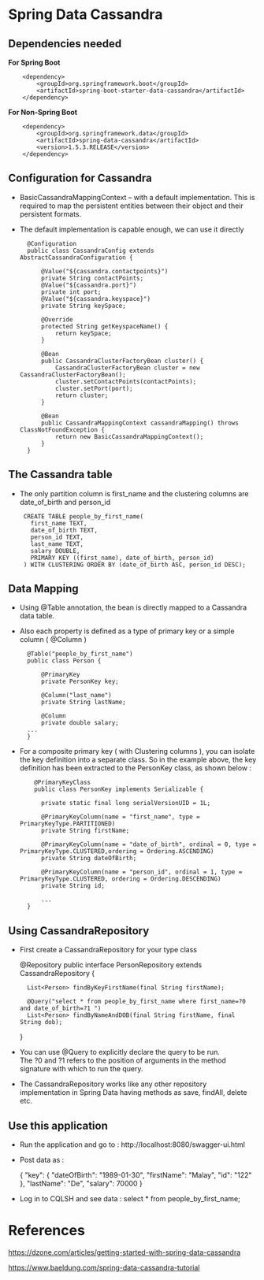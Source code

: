 
# Spring Data Cassandra

## Dependencies needed

**For Spring Boot**

        <dependency>
        	<groupId>org.springframework.boot</groupId>
            <artifactId>spring-boot-starter-data-cassandra</artifactId>
        </dependency>

**For Non-Spring Boot**

        <dependency>
            <groupId>org.springframework.data</groupId>
            <artifactId>spring-data-cassandra</artifactId>
            <version>1.5.3.RELEASE</version>
        </dependency>

## Configuration for Cassandra

* BasicCassandraMappingContext – with a default implementation. 
  This is required to map the persistent entities between their 
  object and their persistent formats.

* The default implementation is capable enough, we can use it directly

		@Configuration
		public class CassandraConfig extends AbstractCassandraConfiguration {

			@Value("${cassandra.contactpoints}")
			private String contactPoints;
			@Value("${cassandra.port}")
			private int port;
			@Value("${cassandra.keyspace}")
			private String keySpace;

			@Override
			protected String getKeyspaceName() {
				return keySpace;
			}

			@Bean
			public CassandraClusterFactoryBean cluster() {
				CassandraClusterFactoryBean cluster = new CassandraClusterFactoryBean();
				cluster.setContactPoints(contactPoints);
				cluster.setPort(port);
				return cluster;
			}

			@Bean
			public CassandraMappingContext cassandraMapping() throws ClassNotFoundException {
				return new BasicCassandraMappingContext();
			}
		}

## The Cassandra table

*  The only partition column is first_name and the clustering columns are date_of_birth and person_id

		CREATE TABLE people_by_first_name(
		  first_name TEXT,
		  date_of_birth TEXT,
		  person_id TEXT,
		  last_name TEXT,
		  salary DOUBLE,
		  PRIMARY KEY ((first_name), date_of_birth, person_id)
		) WITH CLUSTERING ORDER BY (date_of_birth ASC, person_id DESC);

## Data Mapping

* Using @Table annotation, the bean is directly mapped to a Cassandra data table.
* Also each property is defined as a type of primary key or a simple column ( @Column )

		@Table("people_by_first_name")
		public class Person {

			@PrimaryKey
			private PersonKey key;

			@Column("last_name")
			private String lastName;

			@Column
			private double salary;
		...
		}

* For a composite primary key ( with Clustering columns ), you can isolate the 
  key definition into a separate class. So in the example above, the key 
  definition has been extracted to the PersonKey class, as shown below :

		  @PrimaryKeyClass
		  public class PersonKey implements Serializable {

			private static final long serialVersionUID = 1L;

			@PrimaryKeyColumn(name = "first_name", type = PrimaryKeyType.PARTITIONED)
			private String firstName;

			@PrimaryKeyColumn(name = "date_of_birth", ordinal = 0, type = PrimaryKeyType.CLUSTERED,ordering = Ordering.ASCENDING)
			private String dateOfBirth;

			@PrimaryKeyColumn(name = "person_id", ordinal = 1, type = PrimaryKeyType.CLUSTERED, ordering = Ordering.DESCENDING)
			private String id;

			...
		}

## Using CassandraRepository

* First create a CassandraRepository for your type class

	@Repository
	public interface PersonRepository extends CassandraRepository<Person> {

		List<Person> findByKeyFirstName(final String firstName);

		@Query("select * from people_by_first_name where first_name=?0 and date_of_birth=?1 ")
		List<Person> findByNameAndDOB(final String firstName, final String dob);
	}

* You can use @Query to explicitly declare the query to be run.  
  The ?0 and ?1 refers to the position of arguments in the method 
  signature with which to run the query.

* The CassandraRepository works like any other repository implementation
  in Spring Data having methods as save, findAll, delete etc.

## Use this application

* Run the application and go to : http://localhost:8080/swagger-ui.html

* Post data as : 

	{
	  "key": {
	    "dateOfBirth": "1989-01-30",
	    "firstName": "Malay",
	    "id": "122"
	  },
	  "lastName": "De",
	  "salary": 70000
	}

* Log in to CQLSH and see data : select * from people_by_first_name;

References
==========
https://dzone.com/articles/getting-started-with-spring-data-cassandra

https://www.baeldung.com/spring-data-cassandra-tutorial



